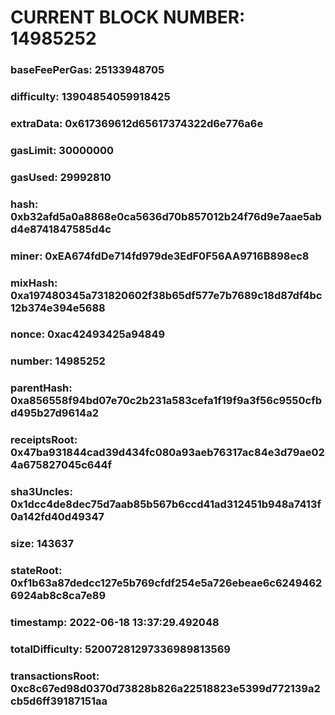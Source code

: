# CURRENT BLOCK NUMBER: 14985252

### baseFeePerGas: 25133948705
### difficulty: 13904854059918425
### extraData: 0x617369612d65617374322d6e776a6e
### gasLimit: 30000000
### gasUsed: 29992810
### hash: 0xb32afd5a0a8868e0ca5636d70b857012b24f76d9e7aae5abd4e8741847585d4c
### miner: 0xEA674fdDe714fd979de3EdF0F56AA9716B898ec8
### mixHash: 0xa197480345a731820602f38b65df577e7b7689c18d87df4bc12b374e394e5688
### nonce: 0xac42493425a94849
### number: 14985252
### parentHash: 0xa856558f94bd07e70c2b231a583cefa1f19f9a3f56c9550cfbd495b27d9614a2
### receiptsRoot: 0x47ba931844cad39d434fc080a93aeb76317ac84e3d79ae024a675827045c644f
### sha3Uncles: 0x1dcc4de8dec75d7aab85b567b6ccd41ad312451b948a7413f0a142fd40d49347
### size: 143637
### stateRoot: 0xf1b63a87dedcc127e5b769cfdf254e5a726ebeae6c62494626924ab8c8ca7e89
### timestamp: 2022-06-18 13:37:29.492048
### totalDifficulty: 52007281297336989813569
### transactionsRoot: 0xc8c67ed98d0370d73828b826a22518823e5399d772139a2cb5d6ff39187151aa
